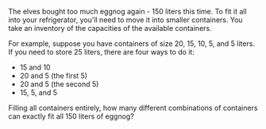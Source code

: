 The elves bought too much eggnog again - 150 liters this
time. To fit it all into your refrigerator, you'll need to
move it into smaller containers. You take an inventory of
the capacities of the available containers.

For example, suppose you have containers of size 20, 15, 10,
5, and 5 liters. If you need to store 25 liters, there are
four ways to do it:

* 15 and 10
* 20 and 5 (the first 5)
* 20 and 5 (the second 5)
* 15, 5, and 5

Filling all containers entirely, how many different
combinations of containers can exactly fit all 150 liters of
eggnog?

